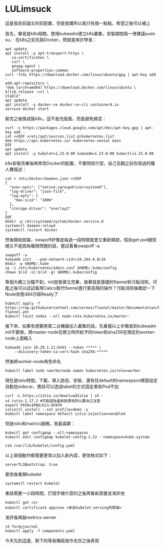 # LULimsuck
這是我目前論文的前配置，但是我爛所以我只有做一點點，希望之後可以補上

首先，畢竟是k8s相關，使用kubeadm建立k8s叢集，安裝期間我一律建議sudo su，
在k8s之前先裝Docker，問就是爽抄學長：
```
apt update 
apt install -y apt-transport-https \
   ca-certificates \
   curl \
   gnupg-agent \
   software-properties-common   
curl -fsSL https://download.docker.com/linux/ubuntu/gpg | apt-key add -
add-apt-repository \
"deb [arch=amd64] https://download.docker.com/linux/ubuntu \
$(lsb_release -cs) \
stable"
apt update
apt install -y docker-ce docker-ce-cli containerd.io
service docker start
```

裝完之後換成裝k8s，這不是充版面，而是避免搞混：
```
curl -s https://packages.cloud.google.com/apt/doc/apt-key.gpg | apt-key add -
cat <<EOF >/etc/apt/sources.list.d/kubernetes.list
deb https://apt.kubernetes.io/ kubernetes-xenial main
EOF
apt update
apt install -y kubelet=1.23.0-00 kubeadm=1.23.0-00 kubectl=1.23.0-00
```

k8s安裝完畢後再修改Docker的配置，不要問改什麼，自己去翻之前你寫過的鐵人賽描述：
```
cat > /etc/docker/daemon.json <<EOF
{
  "exec-opts": ["native.cgroupdriver=systemd"],
  "log-driver": "json-file",
  "log-opts": {
    "max-size": "100m"
  },
  "storage-driver": "overlay2"
}
EOF
mkdir -p /etc/systemd/system/docker.service.d
systemctl daemon-reload
systemctl restart docker
```

然後開始部屬，swapoff好像是每過一段時間就會又重新開啟，假如get pod被拒絕又不是因為權限問題的話，嘗試看看swapoff -a
```
swapoff -a
kubeadm init  --pod-network-cidr=10.244.0.0/16
mkdir -p $HOME/.kube
cp -i /etc/kubernetes/admin.conf $HOME/.kube/config
chown $(id -u):$(id -g) $HOME/.kube/config
```

等個大概三分鐘不到，init就會建立完畢，接著就是基礎的flannel和污點消除，可能之後可以試試看用Calico取代flannel進行更高階的操作？污點消除後確認一下Node狀態484已經Ready了
```
kubectl apply -f https://raw.githubusercontent.com/coreos/flannel/master/Documentation/kube-flannel.yml
kubectl taint nodes --all node-role.kubernetes.io/master-
```
接下來，如果有想要將第二台機器加入叢集的話，先重複以上步驟直到kubeadm init不要做，將master-node在建立時所給予的token和sha256在預定的worker-node上面輸入
```
kubeadm join 10.20.1.11:6443 --token ***** \
	--discovery-token-ca-cert-hash sha256:*****
```

然後將worker-node角色命名
```
kubectl label node <workernode name> kubernetes.io/role=worker
```

現在是istio時間，下載、導入路徑、安裝、還有往default的namespace裡面設定自動加sidecar，應該可以透過label的方式固定某些Pod不加
```
curl -L https://istio.io/downloadIstio | sh -
cd istio-1.17.2 #可能因為最新版更改所以要自己注意
export PATH=$PWD/bin:$PATH
istioctl install --set profile=demo -y
kubectl label namespace default istio-injection=enabled
```

但是istio和matrics服務，我最喜歡：
```
kubectl get configmap --all-namespaces
kubectl edit configmap kubelet-config-1.23 --namespace=kube-system
```
```
vim /var/lib/kubelet/config.yaml
```
以上兩個動作都需要更改以加入新內容，更改格式如下：
```
serverTLSBootstrap: true
```
更改後重開kubelet
```
systemctl restart kubelet
```
重啟需要一小段時間，打個手槍什麼的之後再看新證書並准許他
```
kubectl get csr
kubectl certificate approve <來自kubelet-serving的那個>
```
准許後再裝metrics-server
```
cd formyjournal
kubectl apply -f components.yaml
```
今天先到這邊，剩下的等我懶癌發作去世之後再寫
